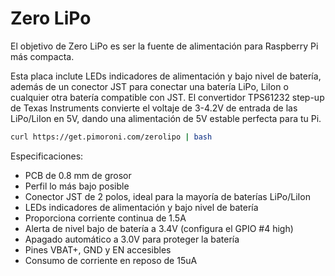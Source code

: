 <!--
---
name: Zero LiPo
class: board
type: power
formfactor: Otro
manufacturer: Pimoroni
description: LiPo/LiIon power supply shim for Raspberry Pi
url: https://shop.pimoroni.com/products/zero-lipo
buy: https://shop.pimoroni.com/products/zero-lipo
image: 'zero-lipo.png'
pincount: 8
eeprom: no
power:
  '2':
ground:
  '6':
pin:
  '7':
    name: Battery Low
    mode: input
    active: high
-->
# Zero LiPo

El objetivo de Zero LiPo es ser la fuente de alimentación para Raspberry Pi más compacta.

Esta placa inclute LEDs indicadores de alimentación y bajo nivel de batería, además de un conector JST para conectar una batería LiPo, LiIon o cualquier otra batería compatible con JST. El convertidor TPS61232 step-up de Texas Instruments convierte el voltaje de 3-4.2V de entrada de las LiPo/LiIon en 5V, dando una alimentación de 5V estable perfecta para tu Pi.

```bash
curl https://get.pimoroni.com/zerolipo | bash
```

Especificaciones:

* PCB de 0.8 mm de grosor
* Perfil lo más bajo posible
* Conector JST de 2 polos, ideal para la mayoría de baterías LiPo/LiIon
* LEDs indicadores de alimentación y bajo nivel de batería
* Proporciona corriente continua de 1.5A
* Alerta de nivel bajo de batería a 3.4V (configura el GPIO #4 high)
* Apagado automático a 3.0V para proteger la batería
* Pines VBAT+, GND y EN accesibles
* Consumo de corriente en reposo de 15uA
